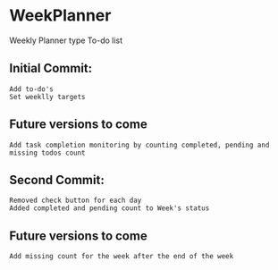 # WeekPlanner

Weekly Planner type To-do list

## Initial Commit:

    Add to-do's
    Set weeklly targets

## Future versions to come

    Add task completion monitoring by counting completed, pending and missing todos count

## Second Commit:

    Removed check button for each day
    Added completed and pending count to Week's status

## Future versions to come

    Add missing count for the week after the end of the week
